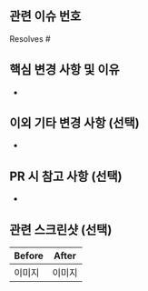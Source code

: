 ## 관련 이슈 번호
<!-- 관련된 이슈 번호(ex-#01)를 명시해 주세요. -->
Resolves #

## 핵심 변경 사항 및 이유
<!-- 이번 PR에서 작업한 주요 변경 사항과 그 이유를 간단히 설명해 주세요. -->
- 

## 이외 기타 변경 사항 (선택)
<!-- 주요 변경 사항 외에 추가로 수정되거나 영향을 받은 부분을 작성해 주세요. -->
-                                                                 

## PR 시 참고 사항 (선택) 
<!-- 이 PR을 이해하거나 테스트하기 위해 알아야 할 추가 정보나 주의사항을 작성해 주세요. -->
- 

## 관련 스크린샷 (선택)
<!-- UI 변경 사항이 있다면 Before/After 스크린샷을 첨부해 주세요. -->
| Before | After |
|--------|-------|
| 이미지 | 이미지 |

